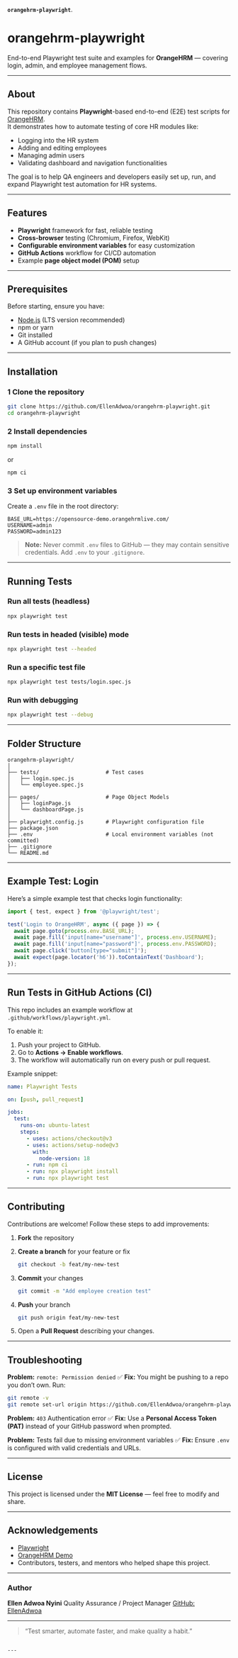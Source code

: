 
**`orangehrm-playwright`**.
# orangehrm-playwright

End-to-end Playwright test suite and examples for **OrangeHRM** — covering login, admin, and employee management flows.

---

##  About
This repository contains **Playwright**-based end-to-end (E2E) test scripts for [OrangeHRM](https://www.orangehrm.com/).  
It demonstrates how to automate testing of core HR modules like:
- Logging into the HR system
- Adding and editing employees
- Managing admin users
- Validating dashboard and navigation functionalities

The goal is to help QA engineers and developers easily set up, run, and expand Playwright test automation for HR systems.

---

##  Features
- **Playwright** framework for fast, reliable testing  
- **Cross-browser** testing (Chromium, Firefox, WebKit)  
- **Configurable environment variables** for easy customization  
- **GitHub Actions** workflow for CI/CD automation  
- Example **page object model (POM)** setup  

---

##  Prerequisites
Before starting, ensure you have:
- [Node.js](https://nodejs.org/) (LTS version recommended)
- npm or yarn
- Git installed
- A GitHub account (if you plan to push changes)

---

##  Installation

### 1️ Clone the repository
```bash
git clone https://github.com/EllenAdwoa/orangehrm-playwright.git
cd orangehrm-playwright
````

### 2️ Install dependencies

```bash
npm install
```

or

```bash
npm ci
```

### 3️ Set up environment variables

Create a `.env` file in the root directory:

```
BASE_URL=https://opensource-demo.orangehrmlive.com/
USERNAME=admin
PASSWORD=admin123
```

>  **Note:** Never commit `.env` files to GitHub — they may contain sensitive credentials. Add `.env` to your `.gitignore`.

---

##  Running Tests

### Run all tests (headless)

```bash
npx playwright test
```

### Run tests in headed (visible) mode

```bash
npx playwright test --headed
```

### Run a specific test file

```bash
npx playwright test tests/login.spec.js
```

### Run with debugging

```bash
npx playwright test --debug
```

---

##  Folder Structure

```
orangehrm-playwright/
│
├── tests/                     # Test cases
│   ├── login.spec.js
│   └── employee.spec.js
│
├── pages/                     # Page Object Models
│   ├── loginPage.js
│   └── dashboardPage.js
│
├── playwright.config.js       # Playwright configuration file
├── package.json
├── .env                       # Local environment variables (not committed)
├── .gitignore
└── README.md
```

---

##  Example Test: Login

Here’s a simple example test that checks login functionality:

```javascript
import { test, expect } from '@playwright/test';

test('Login to OrangeHRM', async ({ page }) => {
  await page.goto(process.env.BASE_URL);
  await page.fill('input[name="username"]', process.env.USERNAME);
  await page.fill('input[name="password"]', process.env.PASSWORD);
  await page.click('button[type="submit"]');
  await expect(page.locator('h6')).toContainText('Dashboard');
});
```

---

##  Run Tests in GitHub Actions (CI)

This repo includes an example workflow at `.github/workflows/playwright.yml`.

To enable it:

1. Push your project to GitHub.
2. Go to **Actions → Enable workflows**.
3. The workflow will automatically run on every push or pull request.

Example snippet:

```yaml
name: Playwright Tests

on: [push, pull_request]

jobs:
  test:
    runs-on: ubuntu-latest
    steps:
      - uses: actions/checkout@v3
      - uses: actions/setup-node@v3
        with:
          node-version: 18
      - run: npm ci
      - run: npx playwright install
      - run: npx playwright test
```

---

##  Contributing

Contributions are welcome! Follow these steps to add improvements:

1. **Fork** the repository
2. **Create a branch** for your feature or fix

   ```bash
   git checkout -b feat/my-new-test
   ```
3. **Commit** your changes

   ```bash
   git commit -m "Add employee creation test"
   ```
4. **Push** your branch

   ```bash
   git push origin feat/my-new-test
   ```
5. Open a **Pull Request** describing your changes.

---

##  Troubleshooting

**Problem:** `remote: Permission denied`
✅ **Fix:** You might be pushing to a repo you don’t own. Run:

```bash
git remote -v
git remote set-url origin https://github.com/EllenAdwoa/orangehrm-playwright.git
```

**Problem:** `403` Authentication error
✅ **Fix:** Use a **Personal Access Token (PAT)** instead of your GitHub password when prompted.

**Problem:** Tests fail due to missing environment variables
✅ **Fix:** Ensure `.env` is configured with valid credentials and URLs.

---

## License

This project is licensed under the **MIT License** — feel free to modify and share.

---

## Acknowledgements

* [Playwright](https://playwright.dev/)
* [OrangeHRM Demo](https://opensource-demo.orangehrmlive.com/)
* Contributors, testers, and mentors who helped shape this project.

---

###  Author

**Ellen Adwoa Nyini**
Quality Assurance / Project Manager
[GitHub: EllenAdwoa](https://github.com/EllenAdwoa)

---

> “Test smarter, automate faster, and make quality a habit.”

```

---



